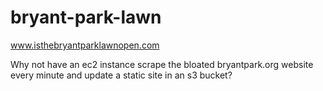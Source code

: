 # bryant-park-lawn

www.isthebryantparklawnopen.com

Why not have an ec2 instance scrape the bloated bryantpark.org website every minute and update a static site in an s3 bucket?
